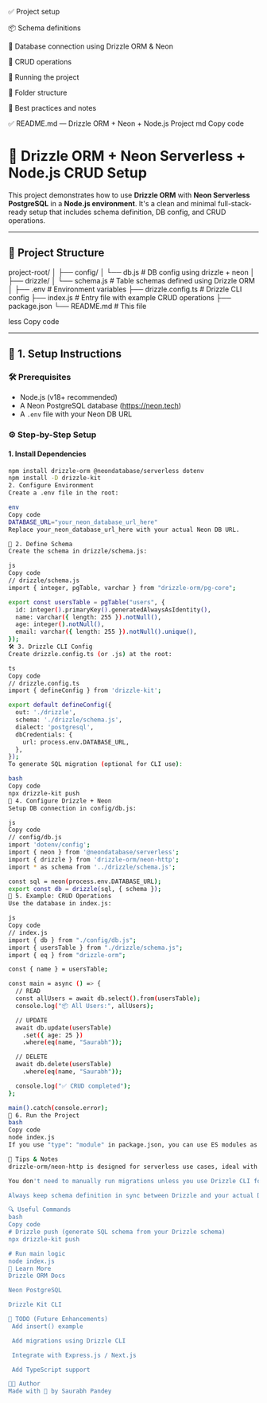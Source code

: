 ✅ Project setup

📦 Schema definitions

🔌 Database connection using Drizzle ORM & Neon

🔄 CRUD operations

🚀 Running the project

📁 Folder structure

🧠 Best practices and notes

✅ README.md — Drizzle ORM + Neon + Node.js Project
md
Copy code

# 🌿 Drizzle ORM + Neon Serverless + Node.js CRUD Setup

This project demonstrates how to use **Drizzle ORM** with **Neon Serverless PostgreSQL** in a **Node.js environment**. It's a clean and minimal full-stack-ready setup that includes schema definition, DB config, and CRUD operations.

---

## 📁 Project Structure

project-root/
│
├── config/
│ └── db.js # DB config using drizzle + neon
│
├── drizzle/
│ └── schema.js # Table schemas defined using Drizzle ORM
│
├── .env # Environment variables
├── drizzle.config.ts # Drizzle CLI config
├── index.js # Entry file with example CRUD operations
├── package.json
└── README.md # This file

less
Copy code

---

## 🔧 1. Setup Instructions

### 🛠️ Prerequisites

- Node.js (v18+ recommended)
- A Neon PostgreSQL database (https://neon.tech)
- A `.env` file with your Neon DB URL

### ⚙️ Step-by-Step Setup

#### 1. Install Dependencies

```bash
npm install drizzle-orm @neondatabase/serverless dotenv
npm install -D drizzle-kit
2. Configure Environment
Create a .env file in the root:

env
Copy code
DATABASE_URL="your_neon_database_url_here"
Replace your_neon_database_url_here with your actual Neon DB URL.

🧬 2. Define Schema
Create the schema in drizzle/schema.js:

js
Copy code
// drizzle/schema.js
import { integer, pgTable, varchar } from "drizzle-orm/pg-core";

export const usersTable = pgTable("users", {
  id: integer().primaryKey().generatedAlwaysAsIdentity(),
  name: varchar({ length: 255 }).notNull(),
  age: integer().notNull(),
  email: varchar({ length: 255 }).notNull().unique(),
});
🛠️ 3. Drizzle CLI Config
Create drizzle.config.ts (or .js) at the root:

ts
Copy code
// drizzle.config.ts
import { defineConfig } from 'drizzle-kit';

export default defineConfig({
  out: './drizzle',
  schema: './drizzle/schema.js',
  dialect: 'postgresql',
  dbCredentials: {
    url: process.env.DATABASE_URL,
  },
});
To generate SQL migration (optional for CLI use):

bash
Copy code
npx drizzle-kit push
🔌 4. Configure Drizzle + Neon
Setup DB connection in config/db.js:

js
Copy code
// config/db.js
import 'dotenv/config';
import { neon } from '@neondatabase/serverless';
import { drizzle } from 'drizzle-orm/neon-http';
import * as schema from '../drizzle/schema.js';

const sql = neon(process.env.DATABASE_URL);
export const db = drizzle(sql, { schema });
🔄 5. Example: CRUD Operations
Use the database in index.js:

js
Copy code
// index.js
import { db } from "./config/db.js";
import { usersTable } from "./drizzle/schema.js";
import { eq } from "drizzle-orm";

const { name } = usersTable;

const main = async () => {
  // READ
  const allUsers = await db.select().from(usersTable);
  console.log("📦 All Users:", allUsers);

  // UPDATE
  await db.update(usersTable)
    .set({ age: 25 })
    .where(eq(name, "Saurabh"));

  // DELETE
  await db.delete(usersTable)
    .where(eq(name, "Saurabh"));

  console.log("✅ CRUD completed");
};

main().catch(console.error);
🚀 6. Run the Project
bash
Copy code
node index.js
If you use "type": "module" in package.json, you can use ES modules as shown.

🧠 Tips & Notes
drizzle-orm/neon-http is designed for serverless use cases, ideal with Neon.

You don't need to manually run migrations unless you use Drizzle CLI for schema sync.

Always keep schema definition in sync between Drizzle and your actual DB.

🔍 Useful Commands
bash
Copy code
# Drizzle push (generate SQL schema from your Drizzle schema)
npx drizzle-kit push

# Run main logic
node index.js
🧠 Learn More
Drizzle ORM Docs

Neon PostgreSQL

Drizzle Kit CLI

📌 TODO (Future Enhancements)
 Add insert() example

 Add migrations using Drizzle CLI

 Integrate with Express.js / Next.js

 Add TypeScript support

🧑‍💻 Author
Made with 💚 by Saurabh Pandey









